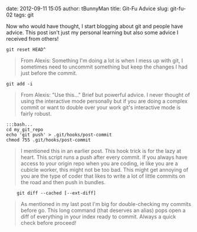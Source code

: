date: 2012-09-11 15:05
author: tBunnyMan
title: Git-Fu Advice
slug: git-fu-02
tags: git

Now who would have thought, I start blogging about git and people have advice. This post isn't just my personal learning but also some advice I received from others!


    git reset HEAD^
> From Alexis: Something I'm doing a lot is when I mess up with git, I sometimes need to uncommit something but keep the changes I had just before the commit.

    git add -i
> From Alexis: "Use this…" Brief but powerful advice. I never thought of using the interactive mode personally but if you are doing a complex commit or want to double over your work git's interactive mode is fairly robust.

    :::bash...
    cd my_git_repo
    echo 'git push' > .git/hooks/post-commit
    chmod 755 .git/hooks/post-commit
> I mentioned this in an earlier post. This hook trick is for the lazy at heart. This script runs a push after every commit. If you always have access to your origin repo when you are coding, ie like you are a cubicle worker, this might not be too bad. This might get annoying of you are the type of coder that likes to write a lot of little commits on the road and then push in bundles.

		git diff --cached [--ext-diff]
> As mentioned in my last post I'm big for double-checking my commits before go. This long command (that deserves an alias) pops open a diff of everything in your index ready to commit. Always a quick check before proceed!
